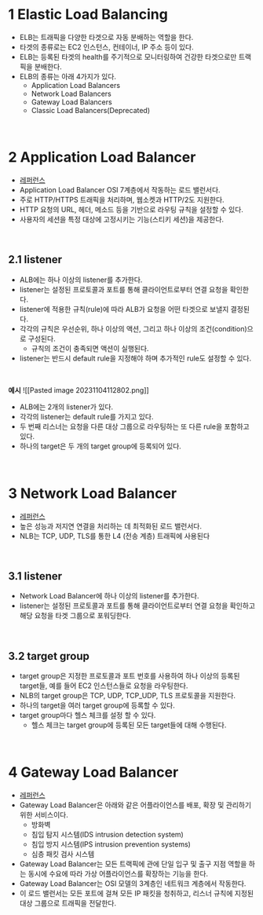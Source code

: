 # 1 Elastic Load Balancing

- ELB는 트래픽을 다양한 타겟으로 자동 분배하는 역할을 한다.
- 타겟의 종류로는 EC2 인스턴스, 컨테이너, IP 주소 등이 있다.
- ELB는 등록된 타겟의 health를 주기적으로 모니터링하여 건강한 타겟으로만 트랙픽을 분배한다.
- ELB의 종류는 아래 4가지가 있다.
	- Application Load Balancers
	- Network Load Balancers
	- Gateway Load Balancers
	- Classic Load Balancers(Deprecated)

<br>

# 2 Application Load Balancer

 * [레퍼런스](https://docs.aws.amazon.com/elasticloadbalancing/latest/application/introduction.html)
 * Application Load Balancer OSI 7계층에서 작동하는 로드 밸런서다.
 * 주로 HTTP/HTTPS 트래픽을 처리하며, 웹소켓과 HTTP/2도 지원한다.
 * HTTP 요청의 URL, 헤더, 메소드 등을 기반으로 라우팅 규칙을 설정할 수 있다.
 * 사용자의 세션을 특정 대상에 고정시키는 기능(스티키 세션)을 제공한다.

<br>

## 2.1 listener

 * ALB에는 하나 이상의 listener를 추가한다.
 * listener는 설정된 프로토콜과 포트를 통해 클라이언트로부터 연결 요청을 확인한다.
 * listener에 적용한 규칙(rule)에 따라 ALB가 요청을 어떤 타겟으로 보낼지 결정된다.
 * 각각의 규칙은 우선순위, 하나 이상의 액션, 그리고 하나 이상의 조건(condition)으로 구성된다.
	 * 규칙의 조건이 충족되면 액션이 실행된다.
 * listener는 반드시 default rule을 지정해야 하며 추가적인 rule도 설정할 수 있다.

<br>

**예시**
![[Pasted image 20231104112802.png]]

- ALB에는 2개의 listener가 있다.
- 각각의 listener는 default rule를 가지고 있다.
- 두 번째 리스너는 요청을 다른 대상 그룹으로 라우팅하는 또 다른 rule을 포함하고 있다.
- 하나의 target은 두 개의 target group에 등록되어 있다.

<br>

# 3 Network Load Balancer

* [레퍼런스](https://docs.aws.amazon.com/elasticloadbalancing/latest/network/introduction.html)
* 높은 성능과 저지연 연결을 처리하는 데 최적화된 로드 밸런서다.
* NLB는 TCP, UDP, TLS를 통한 L4 (전송 계층) 트래픽에 사용된다

<br>

## 3.1 listener

* Network Load Balancer에 하나 이상의 listener를 추가한다.
* listener는 설정된 프로토콜과 포트를 통해 클라이언트로부터 연결 요청을 확인하고 해당 요청을 타겟 그룹으로 포워딩한다.

<br>

## 3.2 target group

* target group은 지정한 프로토콜과 포트 번호를 사용하여 하나 이상의 등록된 target들, 예를 들어 EC2 인스턴스들로 요청을 라우팅한다.
* NLB의 target group은 TCP, UDP, TCP_UDP, TLS 프로토콜을 지원한다.
* 하나의 target을 여러 target group에 등록할 수 있다.
* target group마다 헬스 체크를 설정 할 수 있다.
	* 헬스 체크는 target group에 등록된 모든 target들에 대해 수행된다.

<br>

# 4 Gateway Load Balancer

- [레퍼런스](https://docs.aws.amazon.com/elasticloadbalancing/latest/gateway/introduction.html)
- Gateway Load Balancer은 아래와 같은 어플라이언스를 배포, 확장 및 관리하기 위한 서비스이다.
	- 방화벽
	- 침입 탐지 시스템(IDS intrusion detection system)
	- 침입 방지 시스템(IPS intrusion prevention systems)
	- 심층 패킷 검사 시스템
- Gateway Load Balancer는 모든 트랙픽에 관에 단일 입구 및 출구 지점 역할을 하는 동시에 수요에 따라 가상 어플라이언스를 확장하는 기능을 한다.
- Gateway Load Balancer는 OSI 모델의 3계층인 네트워크 계층에서 작동한다.
- 이 로드 밸런서는 모든 포트에 걸쳐 모든 IP 패킷을 청취하고, 리스너 규칙에 지정된 대상 그룹으로 트래픽을 전달한다.